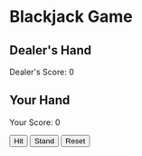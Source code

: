 <!DOCTYPE html>
<html lang="en">
<head>
    <meta charset="UTF-8">
    <meta name="viewport" content="width=device-width, initial-scale=1.0">
    <title>Blackjack Game</title>
    <link rel="stylesheet" href="styles.css">
</head>
<body>
    <div class="container">
        <h1>Blackjack Game</h1>
        <div id="game-area">
            <div id="dealer-hand" class="hand">
                <h2>Dealer's Hand</h2>
                <div id="dealer-cards" class="cards"></div>
                <p>Dealer's Score: <span id="dealer-score">0</span></p>
            </div>
            <div id="player-hand" class="hand">
                <h2>Your Hand</h2>
                <div id="player-cards" class="cards"></div>
                <p>Your Score: <span id="player-score">0</span></p>
            </div>
            <div id="controls">
                <button id="hit-button">Hit</button>
                <button id="stand-button">Stand</button>
                <button id="reset-button">Reset</button>
            </div>
            <p id="message"></p>
        </div>
    </div>
    <script src="script.js"></script>
</body>
</html>

